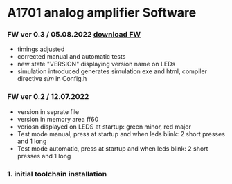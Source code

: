 # A1701 analog amplifier Software

### FW ver  0.3 / 05.08.2022 [download FW](https://raw.githubusercontent.com/k-szczeciak/A1701RelOpen/main/0.3/A1701_FW_0.3B22080500.txt) 
- timings adjusted
- corrected manual and automatic tests
- new state "VERSION" displaying version name on LEDs
- simulation introduced generates simulation exe and html, compiler directive _sim_ in Config.h

### FW ver  0.2 / 12.07.2022
- version in seprate file
- version in memory area ff60
- veriosn displayed on LEDS at startup: green minor, red major
- Test mode manual, press at startup and when leds blink: 2 short presses and 1 long
- Test mode automatic, press at startup and when leds blink: 2 short presses and 1 long

### 1. initial toolchain installation
